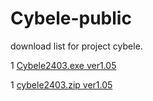 # Cybele-public
download list for project cybele.

1 [Cybele2403.exe ver1.05](https://github.com/pochi0701/Cybele-public/raw/main/Cybele2403.exe)

1 [cybele2403.zip ver1.05](https://github.com/pochi0701/Cybele-public/raw/main/cybele2403.zip)
